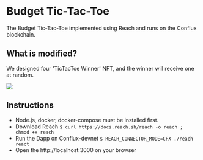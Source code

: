 # Budget Tic-Tac-Toe
The Budget Tic-Tac-Toe implemented using Reach and runs on the Conflux blockchain. 

## What is modified?
We designed four 'TicTacToe Winner' NFT, and the winner will receive one at random.

<img src = 'img/NFT overview.png'>

## Instructions
* Node.js, docker, docker-compose must be installed first.
* Download Reach 
`$ curl https://docs.reach.sh/reach -o reach ; chmod +x reach`
* Run the Dapp on Conflux-devnet
`$ REACH_CONNECTOR_MODE=CFX ./reach react`
* Open the http://localhost:3000 on your browser

